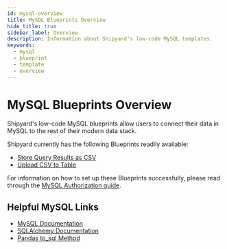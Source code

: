 ```yaml
---
id: mysql-overview
title: MySQL Blueprints Overview
hide_title: true
sidebar_label: Overview
description: Information about Shipyard's low-code MySQL templates.
keywords:
  - mysql
  - blueprint
  - template
  - overview
---
```


# MySQL Blueprints Overview

Shipyard's low-code MySQL blueprints allow users to connect their data in MySQL to the rest of their modern data stack.

Shipyard currently has the following Blueprints readily available:
- [Store Query Results as CSV](mysql-store-query-results-as-csv)
- [Upload CSV to Table](mysql-upload-csv-to-table)

For information on how to set up these Blueprints successfully, please read through the [MySQL Authorization guide](mysql-authorization).

## Helpful MySQL Links
- [MySQL Documentation](https://dev.mysql.com/doc/)  
- [SQLAlchemy Documentation](https://docs.sqlalchemy.org/en/13/)  
- [Pandas to_sql Method](https://pandas.pydata.org/pandas-docs/stable/reference/api/pandas.DataFrame.to_sql.html)   